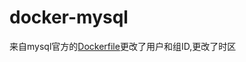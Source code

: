 # docker-mysql

来自mysql官方的[Dockerfile](https://github.com/docker-library/mysql/blob/d284e15821ac64b6eda1b146775bf4b6f4844077/8.0/Dockerfile)更改了用户和组ID,更改了时区

